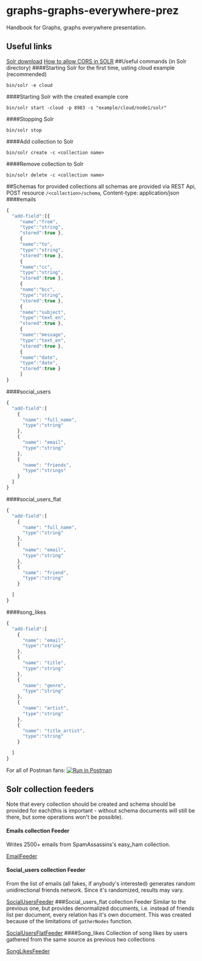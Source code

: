 # graphs-graphs-everywhere-prez

Handbook for Graphs, graphs everywhere presentation. 

## Useful links
[Solr download](http://archive.apache.org/dist/lucene/solr/6.2.0/)
[How to allow CORS in SOLR](http://marianoguerra.org/posts/enable-cors-in-apache-solr.html)
##Useful commands (in Solr directory)
####Starting Solr for the first time, usting cloud example (recommended)
```
bin/solr -e cloud
```
####Starting Solr with the created example core
```
bin/solr start -cloud -p 8983 -s "example/cloud/node1/solr"
```
####Stopping Solr
```
bin/solr stop
```
####Add collection to Solr
```
bin/solr create -c <collection name>
```

####Remove collection to Solr
```
bin/solr delete -c <collection name>
```
##Schemas for provided collections
all schemas are provided via REST Api, POST resource `/<collection>/schema`, Content-type: application/json
####emails
```javascript
{
  "add-field":[{
     "name":"from",
     "type":"string",
     "stored":true },
     {
     "name":"to",
     "type":"string",
     "stored":true },
     {
     "name":"cc",
     "type":"string",
     "stored":true },
     {
     "name":"bcc",
     "type":"string",
     "stored":true },
     {
     "name":"subject",
     "type":"text_en",
     "stored":true },
     {
     "name":"message",
     "type":"text_en",
     "stored":true },
     {
     "name":"date",
     "type":"date",
     "stored":true }
     ]
}
```
####social_users
```javascript
{
  "add-field":[
    {
      "name": "full_name",
      "type":"string"
    },
    {
      "name": "email",
      "type":"string"
    },
    {
      "name": "friends",
      "type":"strings"
    }
  ]
}
```
####social_users_flat
```javascript
{
  "add-field":[
    {
      "name": "full_name",
      "type":"string"
    },
    {
      "name": "email",
      "type":"string"
    },
    {
      "name": "friend",
      "type":"string"
    }

  ]
}
```
####song_likes
```javascript
{
  "add-field":[
    {
      "name": "email",
      "type":"string"
    },
    {
      "name": "title",
      "type":"string"
    },
    {
      "name": "genre",
      "type":"string"
    },
    {
      "name": "artist",
      "type":"string"
    },
    {
      "name": "title_artist",
      "type":"string"
    }

  ]
}
```

For all of Postman fans:
[![Run in Postman](https://run.pstmn.io/button.svg)](https://app.getpostman.com/run-collection/eaffa82012ba323c9f49)

## Solr collection feeders
Note that every collection should be created and schema should be provided for each(this is important - without schema documents will still be there, but some operations won't be possible).

#### Emails collection Feeder
Writes  2500+ emails from SpamAssassins's easy_ham collection. 

[EmailFeeder](/solr-example/src/main/java/jug/solrexample/feed/EmailFeeder.java)
#### Social_users collection Feeder
From the list of emails (all fakes, if anybody's interested) generates random unidirectional friends network. Since it's randomized, results may vary. 

[SocialUsersFeeder](/solr-example/src/main/java/jug/solrexample/feed/SocialUsersFeeder.java)
###Social_users_flat collection Feeder
Similar to the previous one, but provides denormalized documents, i.e. instead of friends list per document, every relation has it's own document. This was created because of the limitations of `gatherNodes` function.

[SocialUsersFlatFeeder]((/solr-example/src/main/java/jug/solrexample/feed/SocialUsersFlatFeeder.java))
####Song_likes
Collection of song likes by users gathered from the same source as previous two collections

[SongLikesFeeder]((/solr-example/src/main/java/jug/solrexample/feed/SongLikesFeeder.java))


